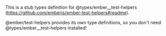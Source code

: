 This is a stub types definition for @types/ember__test-helpers (https://github.com/emberjs/ember-test-helpers#readme).

@ember/test-helpers provides its own type definitions, so you don't need @types/ember__test-helpers installed!